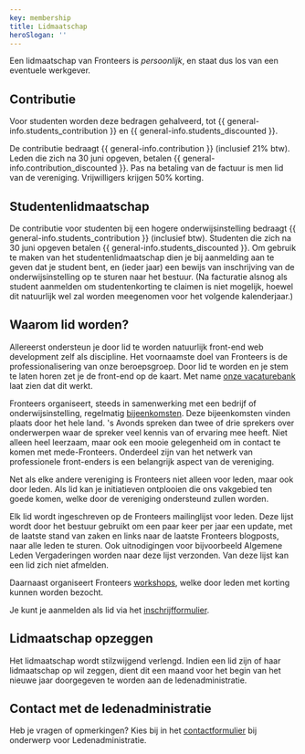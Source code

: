 ```yaml
---
key: membership
title: Lidmaatschap
heroSlogan: ''
---
```


Een lidmaatschap van Fronteers is _persoonlijk_, en staat dus los van een eventuele werkgever.

## Contributie

Voor studenten worden deze bedragen gehalveerd, tot {{ general-info.students_contribution }} en {{ general-info.students_discounted }}.

De contributie bedraagt {{ general-info.contribution }} (inclusief 21% btw). Leden die zich na 30 juni opgeven, betalen {{ general-info.contribution_discounted }}. Pas na betaling van de factuur is men lid van de vereniging. Vrijwilligers krijgen 50% korting.

## Studentenlidmaatschap

De contributie voor studenten bij een hogere onderwijsinstelling bedraagt {{ general-info.students_contribution }} (inclusief btw). Studenten die zich na 30 juni opgeven betalen {{ general-info.students_discounted }}. Om gebruik te maken van het studentenlidmaatschap dien je bij aanmelding aan te geven dat je student bent, en (ieder jaar) een bewijs van inschrijving van de onderwijsinstelling op te sturen naar het bestuur. (Na facturatie alsnog als student aanmelden om studentenkorting te claimen is niet mogelijk, hoewel dit natuurlijk wel zal worden meegenomen voor het volgende kalenderjaar.)

## Waarom lid worden?

Allereerst ondersteun je door lid te worden natuurlijk front-end web development zelf als discipline. Het voornaamste doel van Fronteers is de professionalisering van onze beroepsgroep. Door lid te worden en je stem te laten horen zet je de front-end op de kaart. Met name [onze vacaturebank](/nl/werk-en-freelance/) laat zien dat dit werkt.

Fronteers organiseert, steeds in samenwerking met een bedrijf of onderwijsinstelling, regelmatig [bijeenkomsten](/nl/activiteiten/). Deze bijeenkomsten vinden plaats door het hele land. 's Avonds spreken dan twee of drie sprekers over onderwerpen waar de spreker veel kennis van of ervaring mee heeft. Niet alleen heel leerzaam, maar ook een mooie gelegenheid om in contact te komen met mede-Fronteers. Onderdeel zijn van het netwerk van professionele front-enders is een belangrijk aspect van de vereniging.
 
Net als elke andere vereniging is Fronteers niet alleen voor leden, maar ook door leden. Als lid kan je initiatieven ontplooien die ons vakgebied ten goede komen, welke door de vereniging ondersteund zullen worden.

Elk lid wordt ingeschreven op de Fronteers mailinglijst voor leden. Deze lijst wordt door het bestuur gebruikt om een paar keer per jaar een update, met de laatste stand van zaken en links naar de laatste Fronteers blogposts, naar alle leden te sturen. Ook uitnodigingen voor bijvoorbeeld Algemene Leden Vergaderingen worden naar deze lijst verzonden. Van deze lijst kan een lid zich niet afmelden.

Daarnaast organiseert Fronteers [workshops](/nl/activiteiten/workshops/), welke door leden met korting kunnen worden bezocht.

Je kunt je aanmelden als lid via het [inschrijfformulier](/nl/word-lid/inschrijven/).

## Lidmaatschap opzeggen

Het lidmaatschap wordt stilzwijgend verlengd. Indien een lid zijn of haar lidmaatschap op wil zeggen, dient dit een maand voor het begin van het nieuwe jaar doorgegeven te worden aan de ledenadministratie.

## Contact met de ledenadministratie

Heb je vragen of opmerkingen? Kies bij in het [contactformulier](/nl/informatie/contact/) bij onderwerp voor Ledenadministratie.
